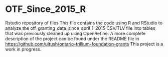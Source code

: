 # OTF_Since_2015_R
Rstudio repository of files
This file contains the code using R and RStudio to analyze the otf_granting_data_since_april_1_2015 CSV/TLV file into tables that was previously cleaned up using OpenRefine.
A more complete description of the project can be found under the README file in https://github.com/ultush/ontario-trillium-foundation-grants
This project is a work in progress.

